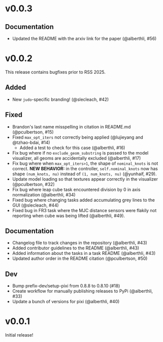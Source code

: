 # v0.0.3

## Documentation
* Updated the README with the arxiv link for the paper (@alberthli, #56)

# v0.0.2
This release contains bugfixes prior to RSS 2025.

## Added
* New `judo`-specific branding! (@slecleach, #42)

## Fixed
* Brandon's last name misspelling in citation in README.md (@pculbertson, #15)
* Fixed `max_opt_iters` not correctly being applied (@lujieyang and @tzhao-bdai, #14)
    * Added a test to check for this case (@alberthli, #16)
* Fix bug where if no `exclude_geom_substring` is passed to the model visualizer, all geoms are accidentally excluded (@alberthli, #17)
* Fix bug where when `max_opt_iters>1`, the shape of `nominal_knots` is not correct. **NEW BEHAVIOR:** in the controller, `self.nominal_knots` now has shape `(num_knots, nu)` instead of `(1, num_knots, nu)` (@yunhaif, #29).
* Update model loading so that textures appear correctly in the visualizer (@pculbertson, #32)
* Fix bug where leap cube task encountered division by 0 in axis normalization (@alberthli, #34)
* Fixed bug where changing tasks added accumulating grey lines to the GUI (@slecleach, #44)
* Fixed bug in FR3 task where the MJC distance sensors were flakily not reporting when cube was being lifted (@alberthli, #49).

## Documentation
* Changelog file to track changes in the repository (@alberthli, #43)
* Added contributor guidelines to the README (@alberthli, #43)
* Added information about the tasks in a task README (@alberthli, #43)
* Updated author order in the README citation (@pculbertson, #50)

## Dev
* Bump prefix-dev/setup-pixi from 0.8.8 to 0.8.10 (#18)
* Create workflow for manually publishing releases to PyPi (@alberthli, #33)
* Update a bunch of versions for pixi (@alberthli, #40)

# v0.0.1
Initial release!
